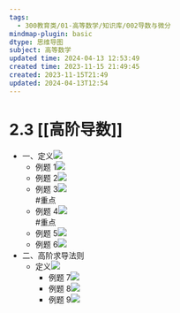 ```yaml
---
tags:
  - 300教育类/01-高等数学/知识库/002导数与微分
mindmap-plugin: basic
dtype: 思维导图
subject: 高等数学
updated time: 2024-04-13 12:53:49
created time: 2023-11-15 21:49:45
created: 2023-11-15T21:49
updated: 2024-04-13T12:54
---
```

# 2.3 [[高阶导数]]
- 一、定义![](https://api2.mubu.com/v3/document_image/cb5bb3fd-9ea8-46d7-a5b1-d002425cc2dc-26626835.jpg)
    - 例题 1![](https://api2.mubu.com/v3/document_image/415a3115-ffa9-4b87-b304-b1f3c67b1579-26626835.jpg)  
    - 例题 2![](https://api2.mubu.com/v3/document_image/c9328547-4271-4a27-b40b-2e0507bd5502-26626835.jpg)  
    - 例题 3![](https://api2.mubu.com/v3/document_image/d27a3768-ffe9-4bde-bd33-fdf40c480f36-26626835.jpg)  
        #重点
    - 例题 4![](https://api2.mubu.com/v3/document_image/562f4be7-79d7-465e-b0c3-1768df5c36c7-26626835.jpg)  
        #重点
    - 例题 5![](https://api2.mubu.com/v3/document_image/96a954b9-72a6-473b-af5e-dc5ebc124ca0-26626835.jpg)  
    - 例题 6![](https://api2.mubu.com/v3/document_image/365e6431-3829-449e-98fd-3d43cca3ffe8-26626835.jpg)  
- 二、高阶求导法则  
    - 定义![](https://api2.mubu.com/v3/document_image/f1e570ee-9755-46ef-8b46-7572134d0120-26626835.jpg)  
        - 例题 7![](https://api2.mubu.com/v3/document_image/2c0f9545-d570-40e9-b747-4a5958b08d7a-26626835.jpg)  
        - 例题 8![](https://api2.mubu.com/v3/document_image/3d3c9aed-450a-414f-a545-1c3c02d9fd4f-26626835.jpg)  
        - 例题 9![](https://api2.mubu.com/v3/document_image/991b86fd-d82e-45d2-8af9-950d045a7df6-26626835.jpg)
